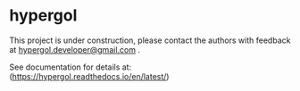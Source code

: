 # hypergol

This project is under construction, please contact the authors with feedback at [hypergol.developer@gmail.com](mailto:hypergol.developer@gmail.com?subject=Hypergol%20Feedback) .

See documentation for details at: (https://hypergol.readthedocs.io/en/latest/)
